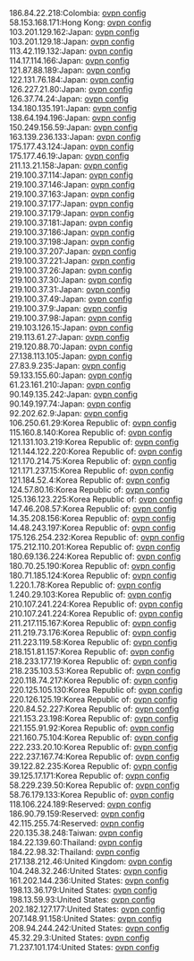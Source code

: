 186.84.22.218:Colombia: [ovpn config](vpn/186_84_22_218.ovpn)  
58.153.168.171:Hong Kong: [ovpn config](vpn/58_153_168_171.ovpn)  
103.201.129.162:Japan: [ovpn config](vpn/103_201_129_162.ovpn)  
103.201.129.18:Japan: [ovpn config](vpn/103_201_129_18.ovpn)  
113.42.119.132:Japan: [ovpn config](vpn/113_42_119_132.ovpn)  
114.17.114.166:Japan: [ovpn config](vpn/114_17_114_166.ovpn)  
121.87.88.189:Japan: [ovpn config](vpn/121_87_88_189.ovpn)  
122.131.76.184:Japan: [ovpn config](vpn/122_131_76_184.ovpn)  
126.227.21.80:Japan: [ovpn config](vpn/126_227_21_80.ovpn)  
126.37.74.24:Japan: [ovpn config](vpn/126_37_74_24.ovpn)  
134.180.135.191:Japan: [ovpn config](vpn/134_180_135_191.ovpn)  
138.64.194.196:Japan: [ovpn config](vpn/138_64_194_196.ovpn)  
150.249.156.59:Japan: [ovpn config](vpn/150_249_156_59.ovpn)  
163.139.236.133:Japan: [ovpn config](vpn/163_139_236_133.ovpn)  
175.177.43.124:Japan: [ovpn config](vpn/175_177_43_124.ovpn)  
175.177.46.19:Japan: [ovpn config](vpn/175_177_46_19.ovpn)  
211.13.21.158:Japan: [ovpn config](vpn/211_13_21_158.ovpn)  
219.100.37.114:Japan: [ovpn config](vpn/219_100_37_114.ovpn)  
219.100.37.146:Japan: [ovpn config](vpn/219_100_37_146.ovpn)  
219.100.37.163:Japan: [ovpn config](vpn/219_100_37_163.ovpn)  
219.100.37.177:Japan: [ovpn config](vpn/219_100_37_177.ovpn)  
219.100.37.179:Japan: [ovpn config](vpn/219_100_37_179.ovpn)  
219.100.37.181:Japan: [ovpn config](vpn/219_100_37_181.ovpn)  
219.100.37.186:Japan: [ovpn config](vpn/219_100_37_186.ovpn)  
219.100.37.198:Japan: [ovpn config](vpn/219_100_37_198.ovpn)  
219.100.37.207:Japan: [ovpn config](vpn/219_100_37_207.ovpn)  
219.100.37.221:Japan: [ovpn config](vpn/219_100_37_221.ovpn)  
219.100.37.26:Japan: [ovpn config](vpn/219_100_37_26.ovpn)  
219.100.37.30:Japan: [ovpn config](vpn/219_100_37_30.ovpn)  
219.100.37.31:Japan: [ovpn config](vpn/219_100_37_31.ovpn)  
219.100.37.49:Japan: [ovpn config](vpn/219_100_37_49.ovpn)  
219.100.37.9:Japan: [ovpn config](vpn/219_100_37_9.ovpn)  
219.100.37.98:Japan: [ovpn config](vpn/219_100_37_98.ovpn)  
219.103.126.15:Japan: [ovpn config](vpn/219_103_126_15.ovpn)  
219.113.61.27:Japan: [ovpn config](vpn/219_113_61_27.ovpn)  
219.120.88.70:Japan: [ovpn config](vpn/219_120_88_70.ovpn)  
27.138.113.105:Japan: [ovpn config](vpn/27_138_113_105.ovpn)  
27.83.9.235:Japan: [ovpn config](vpn/27_83_9_235.ovpn)  
59.133.155.60:Japan: [ovpn config](vpn/59_133_155_60.ovpn)  
61.23.161.210:Japan: [ovpn config](vpn/61_23_161_210.ovpn)  
90.149.135.242:Japan: [ovpn config](vpn/90_149_135_242.ovpn)  
90.149.197.74:Japan: [ovpn config](vpn/90_149_197_74.ovpn)  
92.202.62.9:Japan: [ovpn config](vpn/92_202_62_9.ovpn)  
106.250.61.29:Korea Republic of: [ovpn config](vpn/106_250_61_29.ovpn)  
115.160.8.140:Korea Republic of: [ovpn config](vpn/115_160_8_140.ovpn)  
121.131.103.219:Korea Republic of: [ovpn config](vpn/121_131_103_219.ovpn)  
121.144.122.220:Korea Republic of: [ovpn config](vpn/121_144_122_220.ovpn)  
121.170.214.75:Korea Republic of: [ovpn config](vpn/121_170_214_75.ovpn)  
121.171.237.15:Korea Republic of: [ovpn config](vpn/121_171_237_15.ovpn)  
121.184.52.4:Korea Republic of: [ovpn config](vpn/121_184_52_4.ovpn)  
124.57.80.16:Korea Republic of: [ovpn config](vpn/124_57_80_16.ovpn)  
125.136.123.225:Korea Republic of: [ovpn config](vpn/125_136_123_225.ovpn)  
147.46.208.57:Korea Republic of: [ovpn config](vpn/147_46_208_57.ovpn)  
14.35.208.156:Korea Republic of: [ovpn config](vpn/14_35_208_156.ovpn)  
14.48.243.197:Korea Republic of: [ovpn config](vpn/14_48_243_197.ovpn)  
175.126.254.232:Korea Republic of: [ovpn config](vpn/175_126_254_232.ovpn)  
175.212.110.201:Korea Republic of: [ovpn config](vpn/175_212_110_201.ovpn)  
180.69.136.224:Korea Republic of: [ovpn config](vpn/180_69_136_224.ovpn)  
180.70.25.190:Korea Republic of: [ovpn config](vpn/180_70_25_190.ovpn)  
180.71.185.124:Korea Republic of: [ovpn config](vpn/180_71_185_124.ovpn)  
1.220.1.78:Korea Republic of: [ovpn config](vpn/1_220_1_78.ovpn)  
1.240.29.103:Korea Republic of: [ovpn config](vpn/1_240_29_103.ovpn)  
210.107.241.224:Korea Republic of: [ovpn config](vpn/210_107_241_224.ovpn)  
210.107.241.224:Korea Republic of: [ovpn config](vpn/210_107_241_224.ovpn)  
211.217.115.167:Korea Republic of: [ovpn config](vpn/211_217_115_167.ovpn)  
211.219.73.176:Korea Republic of: [ovpn config](vpn/211_219_73_176.ovpn)  
211.223.119.58:Korea Republic of: [ovpn config](vpn/211_223_119_58.ovpn)  
218.151.81.157:Korea Republic of: [ovpn config](vpn/218_151_81_157.ovpn)  
218.233.177.19:Korea Republic of: [ovpn config](vpn/218_233_177_19.ovpn)  
218.235.103.53:Korea Republic of: [ovpn config](vpn/218_235_103_53.ovpn)  
220.118.74.217:Korea Republic of: [ovpn config](vpn/220_118_74_217.ovpn)  
220.125.105.130:Korea Republic of: [ovpn config](vpn/220_125_105_130.ovpn)  
220.126.125.19:Korea Republic of: [ovpn config](vpn/220_126_125_19.ovpn)  
220.84.52.227:Korea Republic of: [ovpn config](vpn/220_84_52_227.ovpn)  
221.153.23.198:Korea Republic of: [ovpn config](vpn/221_153_23_198.ovpn)  
221.155.91.92:Korea Republic of: [ovpn config](vpn/221_155_91_92.ovpn)  
221.160.75.104:Korea Republic of: [ovpn config](vpn/221_160_75_104.ovpn)  
222.233.20.10:Korea Republic of: [ovpn config](vpn/222_233_20_10.ovpn)  
222.237.167.74:Korea Republic of: [ovpn config](vpn/222_237_167_74.ovpn)  
39.122.82.235:Korea Republic of: [ovpn config](vpn/39_122_82_235.ovpn)  
39.125.17.171:Korea Republic of: [ovpn config](vpn/39_125_17_171.ovpn)  
58.229.239.50:Korea Republic of: [ovpn config](vpn/58_229_239_50.ovpn)  
58.76.179.133:Korea Republic of: [ovpn config](vpn/58_76_179_133.ovpn)  
118.106.224.189:Reserved: [ovpn config](vpn/118_106_224_189.ovpn)  
186.90.79.159:Reserved: [ovpn config](vpn/186_90_79_159.ovpn)  
42.115.255.74:Reserved: [ovpn config](vpn/42_115_255_74.ovpn)  
220.135.38.248:Taiwan: [ovpn config](vpn/220_135_38_248.ovpn)  
184.22.139.60:Thailand: [ovpn config](vpn/184_22_139_60.ovpn)  
184.22.98.32:Thailand: [ovpn config](vpn/184_22_98_32.ovpn)  
217.138.212.46:United Kingdom: [ovpn config](vpn/217_138_212_46.ovpn)  
104.248.32.246:United States: [ovpn config](vpn/104_248_32_246.ovpn)  
161.202.144.236:United States: [ovpn config](vpn/161_202_144_236.ovpn)  
198.13.36.179:United States: [ovpn config](vpn/198_13_36_179.ovpn)  
198.13.59.93:United States: [ovpn config](vpn/198_13_59_93.ovpn)  
202.182.127.177:United States: [ovpn config](vpn/202_182_127_177.ovpn)  
207.148.91.158:United States: [ovpn config](vpn/207_148_91_158.ovpn)  
208.94.244.242:United States: [ovpn config](vpn/208_94_244_242.ovpn)  
45.32.29.3:United States: [ovpn config](vpn/45_32_29_3.ovpn)  
71.237.101.174:United States: [ovpn config](vpn/71_237_101_174.ovpn)  
